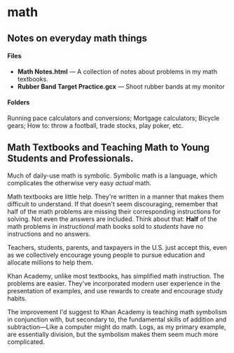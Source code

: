 # math

## Notes on everyday math things

#### Files
- **Math Notes.html** — A collection of notes about problems in my math textbooks.
- **Rubber Band Target Practice.gcx** — Shoot rubber bands at my monitor

#### Folders
Running pace calculators and conversions; Mortgage calculators; Bicycle gears; How to: throw a football, trade stocks, play poker, etc.


## Math Textbooks and Teaching Math to Young Students and Professionals.

Much of daily-use math is symbolic. Symbolic math is a language, which complicates the otherwise very easy *actual* math.

Math textbooks are little help. They're written in a manner that makes them difficult to understand. If that doesn't seem discouraging, remember that half of the math problems are missing their corresponding instructions for solving. Not even the answers are included. Think about that: **Half** of the math problems in *instructional* math books sold to *students* have no instructions and no answers. 

Teachers, students, parents, and taxpayers in the U.S. just accept this, even as we collectively encourage young people to pursue education and allocate millions to help them.

Khan Academy, unlike most textbooks, has simplified math instruction. The problems are easier. They've incorporated modern user experience in the presentation of examples, and use rewards to create and encourage study habits.

The improvement I'd suggest to Khan Academy is teaching math symbolism in conjunction with, but secondary to, the fundamental skills of addition and subtraction—Like a computer might do math. Logs, as my primary example, are essentially division, but the symbolism makes them seem much more complicated.